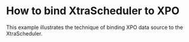 # How to bind XtraScheduler to XPO


<p>This example illustrates the technique of binding XPO data source to the XtraScheduler.</p>

<br/>


